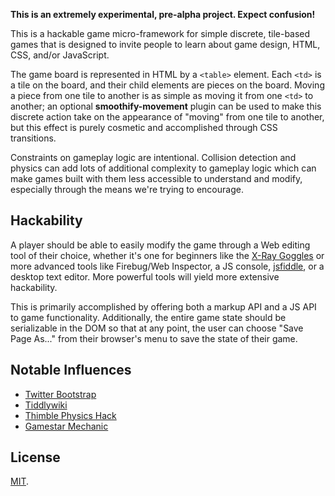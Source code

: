 **This is an extremely experimental, pre-alpha project. Expect confusion!**

This is a hackable game micro-framework for simple discrete, tile-based games
that is designed to invite people to learn about game design, HTML, CSS,
and/or JavaScript.

The game board is represented in HTML by a `<table>` element. Each
`<td>` is a tile on the board, and their child elements are pieces on
the board. Moving a piece from one tile to another is as simple as moving
it from one `<td>` to another; an optional **smoothify-movement** plugin
can be used to make this discrete action take on the appearance of
"moving" from one tile to another, but this effect is purely cosmetic
and accomplished through CSS transitions.

Constraints on gameplay logic are intentional. Collision detection and physics
can add lots of additional complexity to gameplay logic which can make games
built with them less accessible to understand and modify, especially 
through the means we're trying to encourage.

## Hackability

A player should be able to easily modify the game through a Web editing tool 
of their choice, whether it's one for beginners like the
[X-Ray Goggles][webxray] or more advanced tools like Firebug/Web Inspector, a 
JS console, [jsfiddle][], or a desktop text editor. More powerful tools will 
yield more extensive hackability.

This is primarily accomplished by offering both a markup API and a JS API to
game functionality. Additionally, the entire game state should be
serializable in the DOM so that at any point, the user can choose
"Save Page As..." from their browser's menu to save the state of their game.

## Notable Influences

* [Twitter Bootstrap](http://twitter.github.com/bootstrap/)
* [Tiddlywiki](http://tiddlywiki.com/)
* [Thimble Physics Hack](http://labs.toolness.com/temp/thimble-dzslides-spike/?notypekit=1#static:physics)
* [Gamestar Mechanic](http://gamestarmechanic.com/)

## License

[MIT](http://en.wikipedia.org/wiki/MIT_License).

  [webxray]: http://www.hackasaurus.org/en-US/goggles/
  [jsfiddle]: http://jsfiddle.net/

